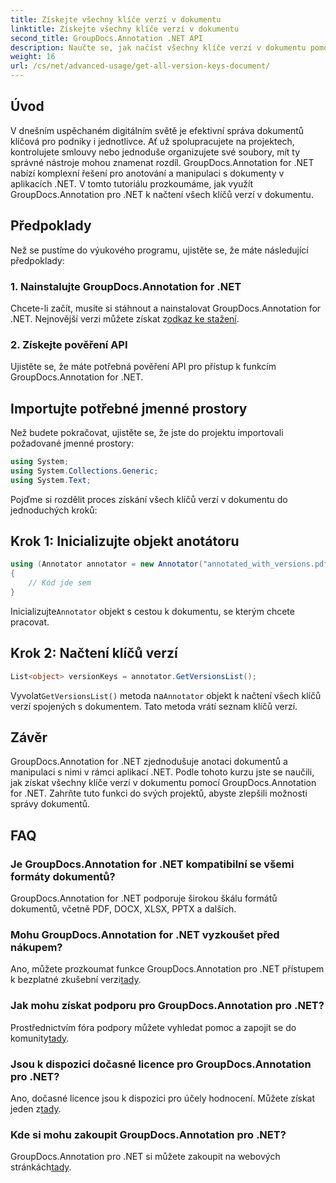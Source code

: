 ```yaml
---
title: Získejte všechny klíče verzí v dokumentu
linktitle: Získejte všechny klíče verzí v dokumentu
second_title: GroupDocs.Annotation .NET API
description: Naučte se, jak načíst všechny klíče verzí v dokumentu pomocí GroupDocs.Annotation for .NET. Vylepšete své možnosti správy dokumentů s tímto komplexním.
weight: 16
url: /cs/net/advanced-usage/get-all-version-keys-document/
---
```

## Úvod
V dnešním uspěchaném digitálním světě je efektivní správa dokumentů klíčová pro podniky i jednotlivce. Ať už spolupracujete na projektech, kontrolujete smlouvy nebo jednoduše organizujete své soubory, mít ty správné nástroje mohou znamenat rozdíl. GroupDocs.Annotation for .NET nabízí komplexní řešení pro anotování a manipulaci s dokumenty v aplikacích .NET. V tomto tutoriálu prozkoumáme, jak využít GroupDocs.Annotation pro .NET k načtení všech klíčů verzí v dokumentu.
## Předpoklady
Než se pustíme do výukového programu, ujistěte se, že máte následující předpoklady:
### 1. Nainstalujte GroupDocs.Annotation for .NET
 Chcete-li začít, musíte si stáhnout a nainstalovat GroupDocs.Annotation for .NET. Nejnovější verzi můžete získat z[odkaz ke stažení](https://releases.groupdocs.com/annotation/net/).
### 2. Získejte pověření API
Ujistěte se, že máte potřebná pověření API pro přístup k funkcím GroupDocs.Annotation for .NET.

## Importujte potřebné jmenné prostory
Než budete pokračovat, ujistěte se, že jste do projektu importovali požadované jmenné prostory:
```csharp
using System;
using System.Collections.Generic;
using System.Text;
```

Pojďme si rozdělit proces získání všech klíčů verzí v dokumentu do jednoduchých kroků:
## Krok 1: Inicializujte objekt anotátoru
```csharp
using (Annotator annotator = new Annotator("annotated_with_versions.pdf"))
{
    // Kód jde sem
}
```
 Inicializujte`Annotator` objekt s cestou k dokumentu, se kterým chcete pracovat.
## Krok 2: Načtení klíčů verzí
```csharp
List<object> versionKeys = annotator.GetVersionsList();
```
 Vyvolat`GetVersionsList()` metoda na`Annotator` objekt k načtení všech klíčů verzí spojených s dokumentem. Tato metoda vrátí seznam klíčů verzí.

## Závěr
GroupDocs.Annotation for .NET zjednodušuje anotaci dokumentů a manipulaci s nimi v rámci aplikací .NET. Podle tohoto kurzu jste se naučili, jak získat všechny klíče verzí v dokumentu pomocí GroupDocs.Annotation for .NET. Zahrňte tuto funkci do svých projektů, abyste zlepšili možnosti správy dokumentů.
## FAQ
### Je GroupDocs.Annotation for .NET kompatibilní se všemi formáty dokumentů?
GroupDocs.Annotation for .NET podporuje širokou škálu formátů dokumentů, včetně PDF, DOCX, XLSX, PPTX a dalších.
### Mohu GroupDocs.Annotation for .NET vyzkoušet před nákupem?
 Ano, můžete prozkoumat funkce GroupDocs.Annotation pro .NET přístupem k bezplatné zkušební verzi[tady](https://releases.groupdocs.com/).
### Jak mohu získat podporu pro GroupDocs.Annotation pro .NET?
 Prostřednictvím fóra podpory můžete vyhledat pomoc a zapojit se do komunity[tady](https://forum.groupdocs.com/c/annotation/10).
### Jsou k dispozici dočasné licence pro GroupDocs.Annotation pro .NET?
 Ano, dočasné licence jsou k dispozici pro účely hodnocení. Můžete získat jeden z[tady](https://purchase.groupdocs.com/temporary-license/).
### Kde si mohu zakoupit GroupDocs.Annotation pro .NET?
 GroupDocs.Annotation pro .NET si můžete zakoupit na webových stránkách[tady](https://purchase.groupdocs.com/buy).